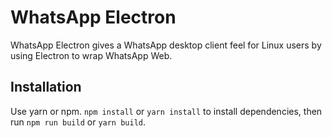 # WhatsApp Electron
WhatsApp Electron gives a WhatsApp desktop client feel for Linux users by using Electron to wrap WhatsApp Web.

## Installation
Use yarn or npm.
`npm install` or `yarn install` to install dependencies, then run `npm run build` or `yarn build`.